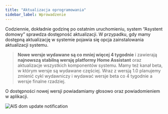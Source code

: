 ```yaml
---
title: "Aktualizacja oprogramowania"
sidebar_label: Wprowadzenie
---
```


Codziennie, dokładnie godzinę po ostatnim uruchomieniu, system “Asystent domowy” sprawdza dostępność aktualizacji.
W przypadku, gdy mamy dostępną aktualizację w systemie pojawia się opcja zainstalowania aktualizacji systemu.

>**Nowe wersje wydawane są co mniej więcej 4 tygodnie** i zawierają **najnowszą stabilną wersję platformy Home Assistant** oraz aktualizacje wszystkich komponentów systemu. Mamy też kanał beta, w którym wersje są wydawane częściej. Wraz z wersją 1.0 planujemy zmienić cykl wydawniczy i wydawać wersje beta co 4 tygodnie a wersje finalne rzadziej. 

O dostępności nowej wersji powiadamiamy głosowo oraz powiadomieniem w aplikacji.

![AIS dom update notification](/AIS-docs/img/en/blog/update_notification.png)
